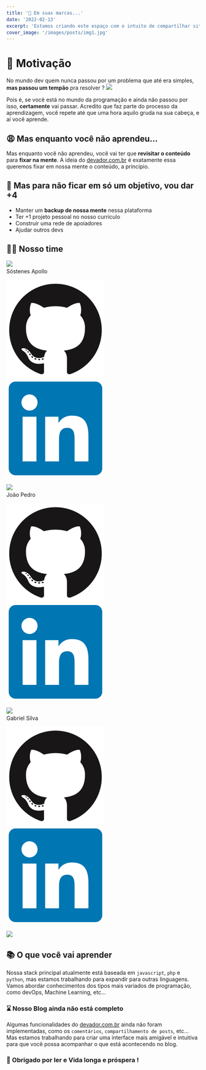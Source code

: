 ```yaml
---
title: '🏁 Em suas marcas...'
date: '2022-02-13'
excerpt: 'Estamos criando este espaço com o intuito de compartilhar situações que nos fizeram bater cabeça 🤯 e ajudar você que esteja passando pela primeira vez.'
cover_image: '/images/posts/img1.jpg'
---
```


# 🥅 Motivação
No mundo dev quem nunca passou por um problema que até era simples, **mas passou um tempão** pra resolver ?
<img src="/images/posts/levanta-mao.gif" class="gif-md">

Pois é, se você está no mundo da programação e ainda não passou por isso, **certamente** vai passar. Acredito que faz parte do processo da aprendizagem, você repete até que uma hora aquilo gruda na sua cabeça, e aí você aprende.

## 😩 Mas enquanto você não aprendeu...
Mas enquanto você não aprendeu, você vai ter que **revisitar o conteúdo** para **fixar na mente**. 
A ideia do [devador.com.br](https://devador.com.br) é exatamente essa queremos fixar em  nossa mente o conteúdo, a princípio.

## 🎯 Mas para não ficar em só um objetivo, vou dar +4 

- Manter um **backup de nossa mente** nessa plataforma
- Ter +1 projeto pessoal no nosso currículo
- Construir uma rede de apoiadores
- Ajudar outros devs


## 👷‍♂️ Nosso time   

<div class="card-avatar-container">

<div class="card-avatar">
<img src="https://avatars.githubusercontent.com/u/35838667?v=4" class="card-avatar-img" />
<div class="card-avatar-content">
Sóstenes Apollo<br>

[<img src="https://raw.githubusercontent.com/devicons/devicon/master/icons/github/github-original.svg" class="img-icon">](https://github.com/sostenesapollo)
[<img src="https://raw.githubusercontent.com/devicons/devicon/master/icons/linkedin/linkedin-original.svg" class="img-icon">](https://www.linkedin.com/in/sostenesapollo/)
</div>
</div>
<div class="card-avatar">
<img src="https://avatars.githubusercontent.com/u/49381828?v=4" class="card-avatar-img" />
<div class="card-avatar-content">
João Pedro<br>

[<img src="https://raw.githubusercontent.com/devicons/devicon/master/icons/github/github-original.svg" class="img-icon">](https://github.com/jaotz)
[<img src="https://raw.githubusercontent.com/devicons/devicon/master/icons/linkedin/linkedin-original.svg" class="img-icon">](https://linkedin.com/in/jaotz) 
</div>
</div>
<div class="card-avatar">
<img src="https://avatars.githubusercontent.com/u/60784611?v=4" class="card-avatar-img" />
<div class="card-avatar-content">
Gabriel Silva<br>

[<img src="https://raw.githubusercontent.com/devicons/devicon/master/icons/github/github-original.svg" class="img-icon">](https://github.com/gabrielsanva)
[<img src="https://raw.githubusercontent.com/devicons/devicon/master/icons/linkedin/linkedin-original.svg" class="img-icon">](https://linkedin.com/in/gabrielsanva)
</div>
</div>
</div>

<img src="/images/posts/nosso-time.gif" class="gif-md">


<br/>

## 📚 O que você vai aprender
Nossa stack principal atualmente está baseada em `javascript`, `php` e `python`, mas estamos trabalhando para expandir para outras linguagens. Vamos abordar conhecimentos dos tipos mais variados de programação, como devOps, Machine Learning, etc...

### ⌛ Nosso Blog ainda não está completo
Algumas funcionalidades do [devador.com.br](https://devador.com.br) ainda não foram implementadas, como os `comentários`, `compartilhamento de posts`, etc...
Mas estamos trabalhando para criar uma interface mais amigável e intuitiva para que você possa acompanhar o que está acontecendo no blog.

### 🖖 Obrigado por ler e Vida longa e próspera !
